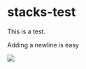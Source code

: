 stacks-test
===========
This is a test.

Adding a newline is easy

<a href="http://www.cloud66.com">
<img src="http://cdn.cloud66.com/images/deploy-with-cloud66.png"/>
</a>
